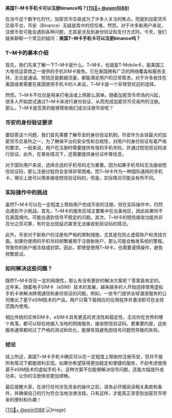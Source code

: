 **美国T~M卡手机卡可以注册binance吗？[[TG💪+ @esim1088](https://t.me/s/esim1088)]**

在当今这个数字化时代，加密货币交易成为了许多人关注的焦点。而提到加密货币交易平台，币安（Binance）无疑是其中的佼佼者。然而，对于许多新用户来说，注册币安可能会遇到各种问题，尤其是涉及到身份验证和支付方式时。今天，我们就来聊聊一个常见的疑问：**美国T~M卡手机卡可以注册binance吗？**

### T~M卡的基本介绍

首先，我们先来了解一下T~M卡是什么。T~M卡，也就是T-Mobile卡，是美国三大电信运营商之一提供的手机SIM卡服务。它在美国拥有广泛的网络覆盖和服务支持，无论是通话、短信还是数据流量，都能满足用户的日常需求。对于许多居住在美国或者需要在美国使用手机卡的人来说，T~M卡是一个非常受欢迎的选择。

然而，T~M卡不仅仅是用来打电话或上网那么简单。随着加密货币市场的兴起，很多人开始尝试通过T~M卡来进行身份验证，从而完成加密货币交易所的注册。那么，T~M卡是否真的能够帮助我们成功注册币安呢？

### 币安的身份验证要求

要回答这个问题，我们首先需要了解币安的身份验证机制。币安作为全球最大的加密货币交易所之一，为了确保平台的安全性和合规性，对用户的身份验证有着严格的要求。一般来说，用户在注册时需要提供有效的手机号码，并通过短信验证码进行验证。此外，在某些情况下，还需要提供身份证件等信息。

对于国际用户来说，选择合适的手机号码尤为重要。因为如果手机号码无法接收短信验证码，那么注册过程将会变得非常困难。而T~M卡作为一种国际通用的手机卡，理论上是可以用来接收短信验证码的。但是，实际情况可能会有所不同。

### 实际操作中的挑战

虽然T~M卡可以在一定程度上帮助用户完成币安的注册，但在实际操作中，仍然会遇到不少挑战。首先，T~M卡的服务区域主要集中在北美地区，因此如果你不在美国境内，可能会遇到信号不稳定的问题。其次，T~M卡的短信接收功能并非百分之百可靠，有时会出现延迟甚至无法接收到验证码的情况。

此外，币安对于新账户的注册有严格的限制措施，尤其是在防止虚假账户和洗钱方面。如果你使用的手机号码频繁被用于注册新账户，那么可能会触发系统的警报，导致你的账户被冻结或封禁。因此，即使是使用T~M卡，也需要谨慎操作，避免频繁尝试。

### 如何解决这些问题？

既然T~M卡存在一定的局限性，那么有没有更好的解决方案呢？答案是肯定的。近年来，随着电子SIM卡（eSIM）技术的发展，越来越多的人开始选择使用虚拟手机卡来解决跨境通信和身份验证的问题。例如，一些专门提供全球漫游服务的公司推出了基于eSIM技术的产品，用户只需下载相应的应用程序并激活即可在全球范围内使用。

相比传统的实体SIM卡，eSIM卡具有更高的灵活性和稳定性。无论你在世界的哪个角落，都可以轻松地接入当地的网络服务，接收短信验证码。更重要的是，这些服务通常都经过了严格的测试和优化，能够有效避免因信号问题而导致的失败。

### 结论

综上所述，美国T~M卡手机卡确实可以在一定程度上帮助你注册币安，但并不是所有情况下都能顺利实现。如果你希望获得更加稳定和便捷的服务，不妨考虑使用基于eSIM技术的虚拟手机卡。这种方案不仅能够解决信号问题，还能大幅提升成功率，让你的注册体验更加顺畅。

最后提醒大家，在进行任何涉及资金的操作之前，请务必仔细阅读相关条款和条件，并确保自己的行为符合当地法律法规。只有这样，才能真正享受到加密货币带来的便利和乐趣！

[[TG💪+ @esim1088](https://t.me/s/esim1088) ![Image](https://i.postimg.cc/4NQfJmqS/Snipaste-2025-05-13-00-14-12.png)]